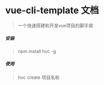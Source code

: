 # vue-cli-template 文档
> 一个快速搭建和开发vue项目的脚手架

##### 安装
> npm install hvc -g

##### 使用
> hvc create 项目名称